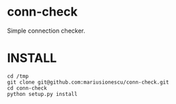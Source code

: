 # conn-check
Simple connection checker.

# INSTALL

    cd /tmp
    git clone git@github.com:mariusionescu/conn-check.git
    cd conn-check
    python setup.py install

